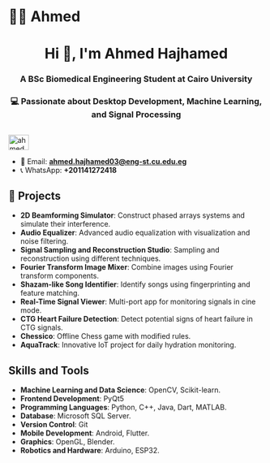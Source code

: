# 🙎‍♂️ Ahmed

<h1 align="center">Hi 👋, I'm Ahmed Hajhamed </h1>

<h3 align="center">A BSc Biomedical Engineering Student at Cairo University</h3>
<h3 align="center">💻 Passionate about Desktop Development, Machine Learning, and Signal Processing</h3>

##

##



<p align="left">
  <a href="https://www.linkedin.com/in/ahmed-hajhamed/" target="blank">
    <img align="center" src="https://raw.githubusercontent.com/rahuldkjain/github-profile-readme-generator/master/src/images/icons/Social/linked-in-alt.svg" alt="ahmed hajhamed" height="30" width="40" />
  </a>
</p>

- 📧 Email: **ahmed.hajhamed03@eng-st.cu.edu.eg**
- 📞 WhatsApp: **+201141272418**

##


## 🚀 Projects
- **2D Beamforming Simulator**: Construct phased arrays systems and simulate their interference.
- **Audio Equalizer**: Advanced audio equalization with visualization and noise filtering.
- **Signal Sampling and Reconstruction Studio**: Sampling and reconstruction using different techniques.
- **Fourier Transform Image Mixer**: Combine images using Fourier transform components.
- **Shazam-like Song Identifier**: Identify songs using fingerprinting and feature matching.
- **Real-Time Signal Viewer**: Multi-port app for monitoring signals in cine mode.
- **CTG Heart Failure Detection**: Detect potential signs of heart failure in CTG signals.
- **Chessico**: Offline Chess game with modified rules.
- **AquaTrack**: Innovative IoT project for daily hydration monitoring.


## Skills and Tools

- **Machine Learning and Data Science**: OpenCV, Scikit-learn.
- **Frontend Development**: PyQt5
- **Programming Languages**: Python, C++, Java, Dart, MATLAB.
- **Database**: Microsoft SQL Server.
- **Version Control**: Git
- **Mobile Development**: Android, Flutter.
- **Graphics**: OpenGL, Blender.
- **Robotics and Hardware**: Arduino, ESP32.
